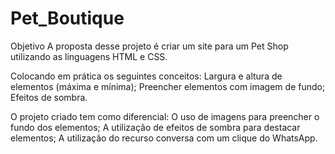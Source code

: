# Pet_Boutique

Objetivo
A proposta desse projeto é criar um site para um Pet Shop utilizando as linguagens HTML e CSS.

Colocando em prática os seguintes conceitos:
Largura e altura de elementos (máxima e mínima);
Preencher elementos com imagem de fundo;
Efeitos de sombra.

O projeto criado tem como diferencial:
O uso de imagens para preencher o fundo dos elementos;
A utilização de efeitos de sombra para destacar elementos;
A utilização do recurso conversa com um clique do WhatsApp.
